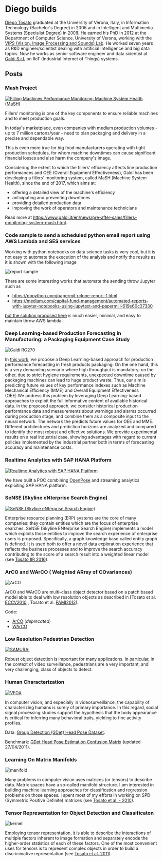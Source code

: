 # Diego builds

[Diego Tosato](https://www.linkedin.com/in/dtosato/) graduated at the University of Verona, Italy, in Information Technology (Bachelor's Degree) in 2006 and in Intelligent and Multimedia Systems (Specialist Degree) in 2008. He earned his PhD in 2012 at the Department of Computer Science, University of Verona, working with the [VIPS (Vision, Image Processing and Sounds) Lab](vips.sci.univr.it). He worked seven years as R&D engineer/scientist dealing with artificial intelligence and big data topics. Now he works as senior software engineer and data scientist at [Galdi S.r.l.](www.galdi.it) on IIoT (Industrial Internet of Things) systems.

## Posts

### Mash Project

[![Filling Machines Performance Monitoring: Machine System Health (MaSH)](http://img.youtube.com/vi/7xZ1X23KW6Q/0.jpg)](https://youtu.be/7xZ1X23KW6Q)

Fillers’ monitoring is one of the key components to ensure reliable machines and to meet production goals.

In today's marketplace, even companies with medium production volumes - up to 7 million cartons/year - need to plan packaging and delivery in a precise and dependable way.

This is even more true for big food manufacturers operating with tight production schedules, for whom machine downtimes can cause significant financial losses and also harm the company's image.

Considering the extent to which the fillers' efficiency affects line production performances and OEE (Overall Equipment Effectiveness), Galdi has been developing a fillers' monitoring system, called MaSH (Machine System Health), since the end of 2017, which aims at:

* offering a detailed view of the machine's efficiency
* anticipating and preventing downtimes
* providing detailed production data
* improving the work of operators and maintenance technicians

Read more at <https://www.galdi.it/en/news/pre-after-sales/fillers-monitoring-system-mash.html>.

### Code sample to send a scheduled python email report using AWS Lambda and SES services

Working with python notebooks on data science tasks is very cool, but it is not easy to automate the execution of the analysis and notify the results as it is shown with the following image

![report sample](assets/report_sample.png)

There are some interesting works that automate the sending throw Jupyter such as

* <https://pbpython.com/papermil-rclone-report-1.html>
* <https://medium.com/capital-fund-management/automated-reports-with-jupyter-notebooks-using-jupytext-and-papermill-619e60c37330>

[but the solution proposed here](https://github.com/dtosato/aws-ses-lambda-python-report) is much easier, minimal, and easy to maintain throw AWS lambda.

### Deep Learning-based Production Forecasting in Manufacturing: a Packaging Equipment Case Study

![Galdi RG270](assets/rg270.jpg)

In [this work](https://drive.google.com/file/d/1786cyeb1RUIUz2zJDLNUeIB9bYTh92ne/view?usp=sharing), we propose a Deep Learning-based approach for production performance forecasting in fresh products packaging. On the one hand, this is a very demanding scenario where high throughput is mandatory; on the other, due to strict hygiene requirements, unexpected downtime caused by packaging machines can lead to huge product waste. Thus, our aim is predicting future values of key performance indexes such as Machine Mechanical Efficiency (MME) and Overall Equipment Effectiveness (OEE).We address this problem by leveraging Deep Learning-based approaches to exploit the full informative content of available historical data. In the proposed approach, we consider historical production performance data and measurements about warnings and alarms occurred during production stage, and combine them as a composite input to the neural network. The network the predicts future values for OEE and MME. Different architectures and prediction horizons are analyzed and compared to identify the most robust and effective solutions. We provide experimental results on a real industrial case, showing advantages with regard to current policies implemented by the industrial partner both in terms of forecasting accuracy and maintenance costs.

### Realtime Analytics with SAP HANA Platform

[![Realtime Analytics with SAP HANA Platform](http://img.youtube.com/vi/zvjP_SHXCMM/0.jpg)](https://youtu.be/zvjP_SHXCMM)

We have built a POC combining [OpenPose](https://github.com/CMU-Perceptual-Computing-Lab/openpose) and streaming analytics exploiting SAP HANA platform.

### SeNSE (Skyline eNterprise Search Engine)

[![SeNSE (Skyline eNterprise Search Engine)](http://img.youtube.com/vi/85MfIYKB_Yk/0.jpg)](https://youtu.be/85MfIYKB_Yk)

Enterprise resource planning (ERP) systems are the core of many companies: they contain entities which are the focus of enterprise searches.  SeNSE (Skyline ENterprise Search Engine) implements a model which exploits those entities to improve the search experience of enterprise users is proposed. Specifically, a graph knowledge base called entity graph is defined. It is used both to offer a novel data exploration experience that reflects the business processes and to improve the search accuracy contributing to the score of a search result into a weighted linear model (see [Tosato IIR 2016](https://drive.google.com/file/d/0B0MZ5gr7K36SclBNUDhmei1aY0k/view?usp=sharing)).

### ArCO and WArCO ( Weighted ARray of COvariances)

![ArCO](assets/arco.png)

ArCO and WArCO are  multi-class object detector based on a patch based model able to deal with low resolution objects as described in [Tosato et al. [ECCV2010](https://drive.google.com/open?id=0B0MZ5gr7K36ScHV1OXR3UnNlb3M) , Tosato et al. [PAMI2012](https://drive.google.com/open?id=0B0MZ5gr7K36SeFBqRkNHLWlYOE0)].

Code:

* [ArCO](https://github.com/dtosato/arco) (_deprecated_)
* [WArCO](https://github.com/dtosato/warco)

### Low Resolution Pedestrian Detection

[![SAMURAI](http://img.youtube.com/vi/v-n5wLS7lT4/0.jpg)](https://youtu.be/v-n5wLS7lT4)

Robust object detection is important for many applications. In particular, in the context of video surveillance, pedestrians are a very important, and very challenging, class of objects to detect.

### Human Characterization

[![VFOA](http://img.youtube.com/vi/lV3bkhubBfE/0.jpg)](https://youtu.be/lV3bkhubBfE)

In computer vision, and especially in videosurveillance, the capability of characterizing humans is surely of primary importance. In this regard, social signal processing studies support the hypothesis that the body appearance is critical for inferring many behavioral traits, yielding to fine activity profiles.

Data: [Group Detection (GDet) Head Pose Dataset](https://drive.google.com/open?id=0B0MZ5gr7K36SZ2wwYlVsQ0w4Yk0).

Benchmark: [GDet Head Pose Estimation Confusion Matrix](https://drive.google.com/open?id=0B0MZ5gr7K36ST0U2T0h4OFdrdkk) (updated 27/04/2011).

### Learning On Matrix Manifolds

![manifold](assets/manifold.png)

Many problems in computer vision uses matrices (or tensors) to describe data. Matrix spaces have a so-called manifold structure. I am interested in building machine learning approaches for classification and regression problems on those spaces. I spent most of my efforts in working on SPD (Symmetric Positive Definite) matrices (see [Tosato et al. - 2010](https://drive.google.com/file/d/0B0MZ5gr7K36ScHV1OXR3UnNlb3M/view?usp=sharing)).

### Tensor Representation for Object Detection and Classificaton

![kernel](assets/kernel.png)

Employing tensor representation, it is able to describe the interactions of multiple factors inherent to image formation and separately encode the higher-order statistics of each of these factors. One of the most convenient uses for tensors is to represent complex objects in order to build a discriminative representation (see [Tosato et al. 2011](https://drive.google.com/open?id=0B0MZ5gr7K36SemN2SGJLSlczTkE)).
